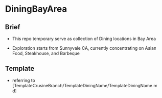# DiningBayArea

## Brief

- This repo temporary serve as collection of Dining locations in Bay Area

- Exploration starts from Sunnyvale CA, currently concentrating on Asian Food, Steakhouse, and Barbeque


## Template

- referring to [TemplateCrusineBranch/TemplateDiningName/TemplateDiningName.md]